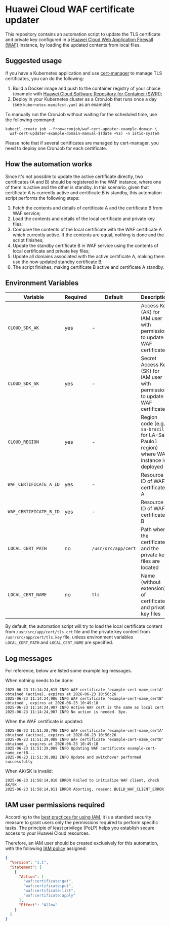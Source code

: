 # Huawei Cloud WAF certificate updater

This repository contains an automation script to update the TLS certificate
and private key configured in a [Huawei Cloud Web Application Firewall (WAF)][waf]
instance, by loading the updated contents from local files.

## Suggested usage

If you have a Kubernetes application and use [cert-manager](https://cert-manager.io/)
to manage TLS certificates, you can do the following:

1. Build a Docker image and push to the container registry of your choice
   (example with [Huawei Cloud Software Repository for Container (SWR)][swr-qs]);
2. Deploy in your Kubernetes cluster as a CronJob that runs once a day
   (see `kubernetes-manifest.yaml` as an example).

To manually run the CronJob without waiting for the scheduled time, use the
following command:

```shell
kubectl create job --from=cronjob/waf-cert-updater-example-domain \
  waf-cert-updater-example-domain-manual-$(date +%s) -n istio-system
```

Please note that if several certificates are managed by cert-manager, you need
to deploy one CronJob for each certificate.

## How the automation works

Since it's not possible to update the active certificate directly, two
certificates (A and B) should be registered in the WAF instance, where one of
them is active and the other is standby. In this scenario, given that
certificate A is currently active and certificate B is standby, this
automation script performs the following steps:

1. Fetch the contents and details of certificate A and the certificate B from
   WAF service;
2. Load the contents and details of the local certificate and private key
   files;
3. Compare the contents of the local certificate with the WAF certificate A
   which currently active. If the contents are equal, nothing is done and the
   script finishes;
4. Update the standby certificate B in WAF service using the contents of local
   certificate and private key files;
5. Update all domains associated with the active certificate A, making them
   use the now updated standby certificate B;
6. The script finishes, making certificate B active and certificate A standby.

## Environment Variables

| Variable | Required | Default | Description |
|----------|----------|---------|-------------|
| `CLOUD_SDK_AK` | yes | - | Access Key (AK) for IAM user with permission to update WAF certificate |
| `CLOUD_SDK_SK` | yes | - | Secret Access Key (SK) for IAM user with permission to update WAF certificate |
| `CLOUD_REGION` | yes | - | Region code (e.g. `sa-brazil-1` for LA-Sao Paulo1 region) where WAF instance is deployed |
| `WAF_CERTIFICATE_A_ID` | yes | - | Resource ID of WAF certificate A |
| `WAF_CERTIFICATE_B_ID` | yes | - | Resource ID of WAF certificate B |
| `LOCAL_CERT_PATH` | no | `/usr/src/app/cert` | Path where the certificate and the private key files are located |
| `LOCAL_CERT_NAME` | no | `tls` | Name (without extension) of certificate and private key files |

By default, the automation script will try to load the local certificate
content from `/usr/src/app/cert/tls.crt` file and the private key content from
`/usr/src/app/cert/tls.key` file, unless environment variables
`LOCAL_CERT_PATH` and `LOCAL_CERT_NAME` are specified.

## Log messages

For reference, below are listed some example log messages.

When nothing needs to be done:

```plain
2025-06-23 11:14:24,615 INFO WAF certificate 'example-cert-name_certA' obtained (active), expires at 2026-06-23 10:56:26
2025-06-23 11:14:24,906 INFO WAF certificate 'example-cert-name_certB' obtained , expires at 2026-06-23 10:49:18
2025-06-23 11:14:24,907 INFO Active WAF cert is the same as local cert
2025-06-23 11:14:24,907 INFO No action is needed. Bye.
```

When the WAF certificate is updated:

```plain
2025-06-23 11:51:28,790 INFO WAF certificate 'example-cert-name_certA' obtained (active), expires at 2026-06-23 10:56:26
2025-06-23 11:51:29,088 INFO WAF certificate 'example-cert-name_certB' obtained , expires at 2026-06-23 10:49:18
2025-06-23 11:51:29,089 INFO Updating WAF certificate example-cert-name_certB...
2025-06-23 11:51:30,802 INFO Update and switchover performed successfully
```

When AK/SK is invalid:

```plain
2025-06-23 11:58:14,810 ERROR Failed to initialize WAF client, check AK/SK
2025-06-23 11:58:14,811 ERROR Aborting, reason: BUILD_WAF_CLIENT_ERROR
```

## IAM user permissions required

According to the [best practices for using IAM][iam-best-practices], it is a
standard security measure to grant users only the permissions required to
perform specific tasks. The principle of least privilege (PoLP) helps you
establish secure access to your Huawei Cloud resources.

Therefore, an IAM user should be created exclusively for this automation, with
the following [IAM policy][iam-policy] assigned:

```json
{
  "Version": "1.1",
  "Statement": [
    {
      "Action": [
        "waf:certificate:get",
        "waf:certificate:put",
        "waf:certificate:list",
        "waf:certificate:apply"
      ],
      "Effect": "Allow"
    }
  ]
}
```

[waf]: <https://support.huaweicloud.com/intl/en-us/waf/index.html>
[swr-qs]: <https://support.huaweicloud.com/intl/en-us/qs-swr/index.html>
[iam-best-practices]: <https://support.huaweicloud.com/intl/en-us/bestpractice-iam/iam_0426.html>
[iam-policy]: <https://support.huaweicloud.com/intl/en-us/usermanual-iam/iam_01_0605.html>
